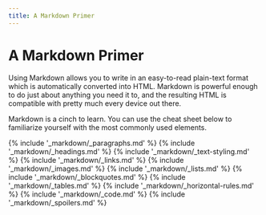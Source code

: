 ```yaml
---
title: A Markdown Primer
---
```


# A Markdown Primer <span class="jolticon jolticon-markdown big"></span>

Using Markdown allows you to write in an easy-to-read plain-text format which is automatically converted into HTML. Markdown is powerful enough to do just about anything you need it to, and the resulting HTML is compatible with pretty much every device out there.

Markdown is a cinch to learn. You can use the cheat sheet below to familiarize yourself with the most commonly used elements.

{% include '_markdown/_paragraphs.md' %}
{% include '_markdown/_headings.md' %}
{% include '_markdown/_text-styling.md' %}
{% include '_markdown/_links.md' %}
{% include '_markdown/_images.md' %}
{% include '_markdown/_lists.md' %}
{% include '_markdown/_blockquotes.md' %}
{% include '_markdown/_tables.md' %}
{% include '_markdown/_horizontal-rules.md' %}
{% include '_markdown/_code.md' %}
{% include '_markdown/_spoilers.md' %}

